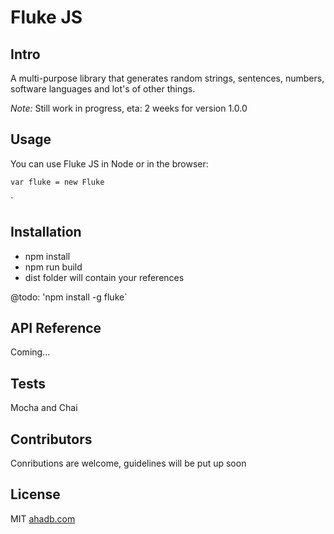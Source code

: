 # Fluke JS

## Intro

A multi-purpose library that generates random strings, sentences, numbers, software languages and lot's of other things.

*Note:* Still work in progress, eta: 2 weeks for version 1.0.0

## Usage

You can use Fluke JS in Node or in the browser:

`var fluke = new Fluke`

`<script src = "fluke.min.js"></script>


## Installation

* npm install
* npm run build
* dist folder will contain your references

@todo: 'npm install -g fluke`

## API Reference

Coming...

## Tests

Mocha and Chai

## Contributors

Conributions are welcome, guidelines will be put up soon

## License

MIT [ahadb.com](http:////ahadb.com)



